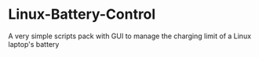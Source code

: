 # Linux-Battery-Control
A very simple scripts pack with GUI to manage the charging limit of a Linux laptop's battery
